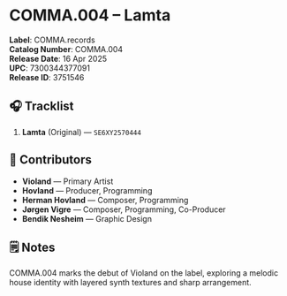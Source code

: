 # COMMA.004 – Lamta

**Label**: COMMA.records  
**Catalog Number**: COMMA.004  
**Release Date**: 16 Apr 2025  
**UPC**: 7300344377091  
**Release ID**: 3751546  

## 🎧 Tracklist

1. **Lamta** (Original) — `SE6XY2570444`

## 👥 Contributors

- **Violand** — Primary Artist  
- **Hovland** — Producer, Programming  
- **Herman Hovland** — Composer, Programming  
- **Jørgen Vigre** — Composer, Programming, Co-Producer  
- **Bendik Nesheim** — Graphic Design

## 🗒️ Notes

COMMA.004 marks the debut of Violand on the label, exploring a melodic house identity with layered synth textures and sharp arrangement.

